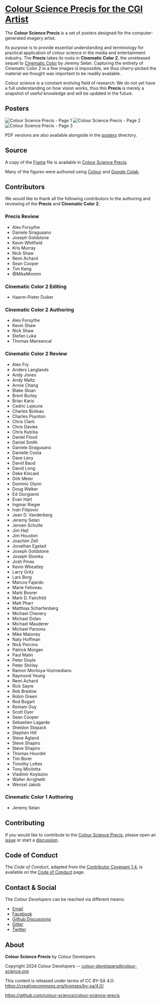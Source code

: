 # [Colour Science Precis for the CGI Artist](https://colour-science.github.io/colour-science-precis/)

The **Colour Science Precis** is a set of posters designed for the computer-generated imagery artist.

Its purpose is to provide essential understanding and terminology for practical application of colour science in the media and entertainment industry.
The **Precis** takes its roots in **Cinematic Color 2**, the unreleased sequel to [Cinematic Color](https://cinematiccolor.org) by Jeremy Selan. Capturing the entirety of Cinematic Color 2 in a few images is impossible, we thus cherry-picked the material we thought was important to be readily available. 

Colour science is a constant evolving field of research: We do not yet have a full understanding on how vision works, thus this **Precis** is merely a snapshot of useful knowledge and will be updated in the future.

## Posters

![Colour Science Precis - Page 1](posters/Colour%20Science%20Precis%20-%20Page%201.png)
![Colour Science Precis - Page 2](posters/Colour%20Science%20Precis%20-%20Page%202.png)
![Colour Science Precis - Page 3](posters/Colour%20Science%20Precis%20-%20Page%203.png)

PDF versions are also available alongside in the [posters](posters/) directory.

## Source

A copy of the [Figma](https://www.figma.com) file is available in [Colour Science Precis](figma/Colour%20Science%20-%20Precis.fig).

Many of the figures were authored using [Colour](https://github.com/colour-science/colour) and [Google Colab](https://colab.research.google.com/drive/1C1glP3WxP1flByylNUTTJ24tcDhm9jFW).

## Contributors

We would like to thank all the following contributors to the authoring and reviewing of the **Precis** and **Cinematic Color 2**:

### Precis Review

- Alex Forsythe
- Daniele Siragusano
- Joseph Goldstone
- Kevin Whitfield
- Kris Murray
- Nick Shaw
- Remi Achard
- Sean Cooper
- Tim Kang
- @MikeMmmm

### Cinematic Color 2 Editing

- Haarm-Pieter Duiker

### Cinematic Color 2 Authoring

- Alex Forsythe
- Kevin Shaw
- Nick Shaw
- Stefan Luka
- Thomas Mansencal

### Cinematic Color 2 Review

- Alex Fry
- Anders Langlands
- Andy Jones
- Andy Maltz
- Annie Chang
- Blake Sloan
- Brent Burley
- Brian Karis
- Cedric Lejeune
- Charles Boileau
- Charles Poynton
- Chris Clark
- Chris Davies
- Chris Kutcka
- Daniel Flood
- Daniel Smith
- Daniele Siragusano
- Danielle Costa
- Dave Levy
- David Baud
- David Long
- Deke Kincaid
- Dirk Meier
- Dominic Glynn
- Doug Walker
- Ed Giorgianni
- Evan Hart
- Ingmar Rieger
- Ivan Filipovic
- Jean D. Vanderberg
- Jeremy Selan
- Jeroen Schulte
- Jim Hejl
- Jim Houston
- Joachim Zell
- Jonathan Egstad
- Joseph Goldstone
- Joseph Slomka
- Josh Pines
- Kevin Wheatley
- Larry Gritz
- Lars Borg
- Marcos Fajardo
- Marie Fetiveau
- Mark Boorer
- Mark D. Fairchild
- Matt Pharr
- Matthias Scharfenberg
- Michael Chenery
- Michael Dolan
- Michael Mauderer
- Michael Parsons
- Mike Maloney
- Naty Hoffman
- Nick Porcino
- Patrick Morgan
- Paul Malin
- Peter Doyle
- Peter Shirley
- Ramon Montoya-Vozmediano
- Raymond Yeung
- Remi Achard
- Rick Sayre
- Rob Bredow
- Robin Green
- Rod Bogart
- Romain Guy
- Scott Dyer
- Sean Cooper
- Sebastien Lagarde
- Sheldon Stopack
- Stephen Hill 
- Steve Agland
- Steve Shapiro
- Steve Shapiro
- Thomas Hourdel
- Tim Borer
- Timothy Lottes
- Tony Micilotta
- Vladimir Koylazov
- Walter Arrighetti
- Wenzel Jakob

### Cinematic Color 1 Authoring

- Jeremy Selan

## Contributing

If you would like to contribute to the [Colour Science Precis](https://github.com/colour-science/colour-science-precis), please open an [issue](https://github.com/colour-science/colour-science-precis/issues) or start a [discussion](https://github.com/colour-science/colour-science-precis/discussions).

## Code of Conduct

The *Code of Conduct*, adapted from the [Contributor Covenant
1.4](https://www.contributor-covenant.org/version/1/4/code-of-conduct.html),
is available on the [Code of
Conduct](https://www.colour-science.org/code-of-conduct) page.

## Contact & Social

The *Colour Developers* can be reached via different means:

-   [Email](mailto:colour-developers@colour-science.org)
-   [Facebook](https://www.facebook.com/python.colour.science)
-   [Github Discussions](https://github.com/colour-science/colour-science-precis/discussions)
-   [Gitter](https://gitter.im/colour-science/colour)
-   [Twitter](https://twitter.com/colour_science)

## About

**Colour Science Precis** by Colour Developers

Copyright 2024 Colour Developers -- [colour-developers@colour-science.org](colour-developers@colour-science.org)

This content is released under terms of CC BY-SA 4.0: <https://creativecommons.org/licenses/by-sa/4.0/>

https://github.com/colour-science/colour-science-precis
